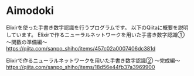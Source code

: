 # Aimodoki

 Elixirを使った手書き数字認識を行うプログラムです。
 以下のQiitaに概要を説明しています。
Elixirで作るニューラルネットワークを用いた手書き数字認識① 〜関数の準備編〜
https://qiita.com/sanpo_shiho/items/457c02a0007406dc381d 

Elixirで作るニューラルネットワークを用いた手書き数字認識② 〜完成編〜
https://qiita.com/sanpo_shiho/items/18d56e44fb37a3969900
